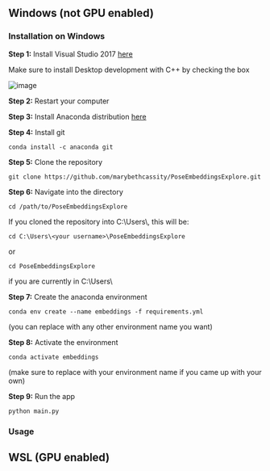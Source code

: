 ## Windows (not GPU enabled)

### Installation on Windows 

**Step 1:** Install Visual Studio 2017 [here](https://download.visualstudio.microsoft.com/download/pr/4035d2dd-2d45-48eb-9104-d4dc7d808a7b/f5675416a31cbf8c29e74d75a1790cf7/vs_community.exe)

Make sure to install Desktop development with C++ by checking the box

![image](https://github.com/marybethcassity/PoseEmbeddingsExplore/assets/70182553/30b20a59-4fbb-418b-b735-5dea12b8bfef)


**Step 2:** Restart your computer


**Step 3:** Install Anaconda distribution [here](https://www.anaconda.com/download)


**Step 4:** Install git 
```
conda install -c anaconda git 
```

**Step 5:** Clone the repository
```
git clone https://github.com/marybethcassity/PoseEmbeddingsExplore.git
```

**Step 6:** Navigate into the directory
```
cd /path/to/PoseEmbeddingsExplore
```

If you cloned the repository into C:\Users\\<your username>, this will be:
```
cd C:\Users\<your username>\PoseEmbeddingsExplore
```
or
```
cd PoseEmbeddingsExplore
```
if you are currently in C:\Users\\<your username>

**Step 7:** Create the anaconda environment 
```
conda env create --name embeddings -f requirements.yml 
```
(you can replace <embeddings> with any other environment name you want)


**Step 8:** Activate the environment 
```
conda activate embeddings 
```
(make sure to replace <embeddings> with your environment name if you came up with your own)


**Step 9:** Run the app 

```
python main.py
```

### Usage 

## WSL (GPU enabled)
